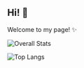 ## Hi! 👋

Welcome to my page! ✨

![Overall Stats](https://github-readme-stats.vercel.app/api?username=hannahnmcdonald&count_private=false&show_icons=true)

![Top Langs](https://github-readme-stats.vercel.app/api/top-langs/?username=hannahnmcdonald)
